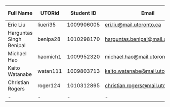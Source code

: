 
| Full Name      | UTORid  | Student ID  | Email      | Best Way to Connect | Slack Username |
|----------------|---------|-------------|------------|---------------------|----------------|
| Eric Liu       |  liueri35|    1009906005       | eri.liu@mail.utoronto.ca          | 6478094975                   | Eric Liu              |
| Harguntas Singh Benipal  |  benipa28       | 1010298170            | harguntas.benipal@mail.utoronto.ca           |  647-338-1760                  |Harguntas Benipal               |
| Michael Hao              | haomich1       | 1009952320           | michael.hao@mail.utoronto.ca          | 204 869-5743                   | Michael Hao              |
| Kaito Watanabe              | watan111       | 1009803713           | kaito.watanabe@mail.utoronto.ca          | kaito.mclean@gmail.com                   | Kaito Watanabe              |
| Christian Rogers              | roger124       | 1010312895           | christian.rogers@mail.utoronto.ca          | 705-795-6508                  | Christian Rogers              |
| -              | -       | -           | -          | -                   | -              |
